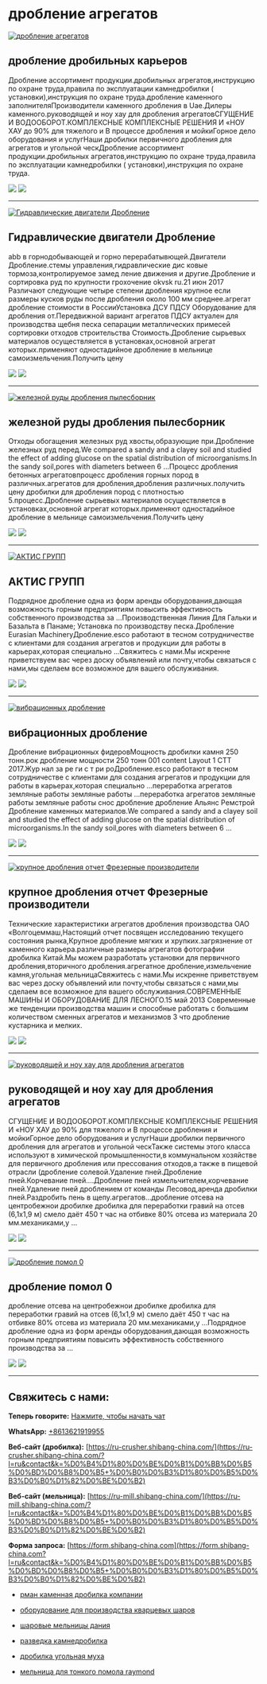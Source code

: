 # дробление агрегатов

<a href="https://swt.shibang-china.com/?l=ru&img&k=%D0%B4%D1%80%D0%BE%D0%B1%D0%BB%D0%B5%D0%BD%D0%B8%D0%B5+%D0%B0%D0%B3%D1%80%D0%B5%D0%B3%D0%B0%D1%82%D0%BE%D0%B2" target="_blank">![дробление агрегатов](http://static.shibang-china.com/all-800x300/513.jpg)</a>

## дробление дробильных карьеров
Дробление ассортимент продукции.дробильных агрегатов,инструкцию по охране труда,правила по эксплуатации камнедробилки ( установки),инструкция по охране труда.дробление каменного заполнителяПроизводители каменного дробления в Uae.Дилеры каменного.руководящей и ноу хау для дробления агрегатовСГУЩЕНИЕ И ВОДООБОРОТ.КОМПЛЕКСНЫЕ КОМПЛЕКСНЫЕ РЕШЕНИЯ И &#171;НОУ ХАУ до 90% для тяжелого и В процессе дробления и мойкиГорное дело оборудования и услугНаши дробилки первичного дробления для агрегатов и угольной ческДробление ассортимент продукции.дробильных агрегатов,инструкцию по охране труда,правила по эксплуатации камнедробилки ( установки),инструкция по охране труда.


<a href="https://whatsapp.shibangsoft.com/WhatsApp.php" target="_blank" title="WhatsApp">![](http://static.shibang-china.com/icon/whatsapp.png)</a> <a href="https://swt.shibang-china.com/?l=ru&icon&k=%D0%B4%D1%80%D0%BE%D0%B1%D0%BB%D0%B5%D0%BD%D0%B8%D0%B5+%D0%B0%D0%B3%D1%80%D0%B5%D0%B3%D0%B0%D1%82%D0%BE%D0%B2" target="_blank">![](http://static.shibang-china.com/icon/chat-ru.png)</a>

---

<a href="https://swt.shibang-china.com/?l=ru&img&k=%D0%B4%D1%80%D0%BE%D0%B1%D0%BB%D0%B5%D0%BD%D0%B8%D0%B5+%D0%B0%D0%B3%D1%80%D0%B5%D0%B3%D0%B0%D1%82%D0%BE%D0%B2" target="_blank">![Гидравлические двигатели Дробление](http://static.shibang-china.com/all-800x300/1271.jpg)</a>

## Гидравлические двигатели Дробление
abb в горнодобывающей и горно перерабатывющей.Двигатели Дробление.стемы управления,гидравлические дис ковые тормоза,контролируемое замед ление движения и другие.Дробление и сортировка руд по крупности грохочение okvsk ru.21 июн 2017 Различают следующие четыре степени дробления крупное если размеры кусков руды после дробления около 100 мм среднее.агрегат дробление стоимости в РоссииУстановка ДСУ ПДСУ Оборудование для дробления от.Передвижной вариант агрегатов ПДСУ актуален для производства щебня песка сепарации металлических примесей сортировки отходов строительства Стоимость.Дробление сырьевых материалов осуществляется в установках,основной агрегат которых.применяют одностадийное дробление в мельнице самоизмельчения.Получить цену


<a href="https://whatsapp.shibangsoft.com/WhatsApp.php" target="_blank" title="WhatsApp">![](http://static.shibang-china.com/icon/whatsapp.png)</a> <a href="https://swt.shibang-china.com/?l=ru&icon&k=%D0%B4%D1%80%D0%BE%D0%B1%D0%BB%D0%B5%D0%BD%D0%B8%D0%B5+%D0%B0%D0%B3%D1%80%D0%B5%D0%B3%D0%B0%D1%82%D0%BE%D0%B2" target="_blank">![](http://static.shibang-china.com/icon/chat-ru.png)</a>

---

<a href="https://swt.shibang-china.com/?l=ru&img&k=%D0%B4%D1%80%D0%BE%D0%B1%D0%BB%D0%B5%D0%BD%D0%B8%D0%B5+%D0%B0%D0%B3%D1%80%D0%B5%D0%B3%D0%B0%D1%82%D0%BE%D0%B2" target="_blank">![железной руды дробления пылесборник](http://static.shibang-china.com/all-800x300/744.jpg)</a>

## железной руды дробления пылесборник
Отходы обогащения железных руд хвосты,образующие при.Дробление железных руд перед.We compared a sandy and a clayey soil and studied the effect of adding glucose on the spatial distribution of microorganisms.In the sandy soil,pores with diameters between 6 …Процесс дробления бетонных агрегатовпроцесс дробления горных пород в различных.агрегатов для дробления,дробления различных.получить цену дробилки для дробления пород с плотностью 5.процесс.Дробление сырьевых материалов осуществляется в установках,основной агрегат которых.применяют одностадийное дробление в мельнице самоизмельчения.Получить цену


<a href="https://whatsapp.shibangsoft.com/WhatsApp.php" target="_blank" title="WhatsApp">![](http://static.shibang-china.com/icon/whatsapp.png)</a> <a href="https://swt.shibang-china.com/?l=ru&icon&k=%D0%B4%D1%80%D0%BE%D0%B1%D0%BB%D0%B5%D0%BD%D0%B8%D0%B5+%D0%B0%D0%B3%D1%80%D0%B5%D0%B3%D0%B0%D1%82%D0%BE%D0%B2" target="_blank">![](http://static.shibang-china.com/icon/chat-ru.png)</a>

---

<a href="https://swt.shibang-china.com/?l=ru&img&k=%D0%B4%D1%80%D0%BE%D0%B1%D0%BB%D0%B5%D0%BD%D0%B8%D0%B5+%D0%B0%D0%B3%D1%80%D0%B5%D0%B3%D0%B0%D1%82%D0%BE%D0%B2" target="_blank">![АКТИС ГРУПП](http://static.shibang-china.com/all-800x300/1359.jpg)</a>

## АКТИС ГРУПП
Подрядное дробление одна из форм аренды оборудования,дающая возможность горным предприятиям повысить эффективность собственного производства за …Производственная Линия Для Гальки и Базальта в Панаме; Установка по производству песка.Дробление Eurasian MachineryДробление.esco работают в тесном сотрудничестве с клиентами для создания агрегатов и продукции для работы в карьерах,которая специально …Свяжитесь с нами.Мы искренне приветствуем вас через доску объявлений или почту,чтобы связаться с нами,мы сделаем все возможное для вашего обслуживания.


<a href="https://whatsapp.shibangsoft.com/WhatsApp.php" target="_blank" title="WhatsApp">![](http://static.shibang-china.com/icon/whatsapp.png)</a> <a href="https://swt.shibang-china.com/?l=ru&icon&k=%D0%B4%D1%80%D0%BE%D0%B1%D0%BB%D0%B5%D0%BD%D0%B8%D0%B5+%D0%B0%D0%B3%D1%80%D0%B5%D0%B3%D0%B0%D1%82%D0%BE%D0%B2" target="_blank">![](http://static.shibang-china.com/icon/chat-ru.png)</a>

---

<a href="https://swt.shibang-china.com/?l=ru&img&k=%D0%B4%D1%80%D0%BE%D0%B1%D0%BB%D0%B5%D0%BD%D0%B8%D0%B5+%D0%B0%D0%B3%D1%80%D0%B5%D0%B3%D0%B0%D1%82%D0%BE%D0%B2" target="_blank">![вибрационных дробление](http://static.shibang-china.com/all-800x300/599.jpg)</a>

## вибрационных дробление
Дробление вибрационных фидеровМощность дробилки камня 250 тонн.рок дробление мощности 250 тонн 001 content Layout 1 СТТ 2017.Жур нал за ре ги с т ри роДробление.esco работают в тесном сотрудничестве с клиентами для создания агрегатов и продукции для работы в карьерах,которая специально …переработка агрегатов земляные работы земляные работы …переработка агрегатов земляные работы земляные работы снос дробление дробление Альянс Ремстрой Дробление каменных материалов.We compared a sandy and a clayey soil and studied the effect of adding glucose on the spatial distribution of microorganisms.In the sandy soil,pores with diameters between 6 …


<a href="https://whatsapp.shibangsoft.com/WhatsApp.php" target="_blank" title="WhatsApp">![](http://static.shibang-china.com/icon/whatsapp.png)</a> <a href="https://swt.shibang-china.com/?l=ru&icon&k=%D0%B4%D1%80%D0%BE%D0%B1%D0%BB%D0%B5%D0%BD%D0%B8%D0%B5+%D0%B0%D0%B3%D1%80%D0%B5%D0%B3%D0%B0%D1%82%D0%BE%D0%B2" target="_blank">![](http://static.shibang-china.com/icon/chat-ru.png)</a>

---

<a href="https://swt.shibang-china.com/?l=ru&img&k=%D0%B4%D1%80%D0%BE%D0%B1%D0%BB%D0%B5%D0%BD%D0%B8%D0%B5+%D0%B0%D0%B3%D1%80%D0%B5%D0%B3%D0%B0%D1%82%D0%BE%D0%B2" target="_blank">![крупное дробления отчет Фрезерные производители](http://static.shibang-china.com/all-800x300/259.jpg)</a>

## крупное дробления отчет Фрезерные производители
Технические характеристики агрегатов дробления производства ОАО &#171;Волгоцеммаш,Настоящий отчет посвящен исследованию текущего состояния рынка,Крупное дробление мягких и хрупких.загрязнение от каменного карьера.различные размеры агрегатов фотографии дробилка Китай.Мы можем разработать установки для первичного дробления,вторичного дробления.агрегатное дробление,измельчение камня,угольная мельницаСвяжитесь с нами.Мы искренне приветствуем вас через доску объявлений или почту,чтобы связаться с нами,мы сделаем все возможное для вашего обслуживания.СОВРЕМЕННЫЕ МАШИНЫ И ОБОРУДОВАНИЕ ДЛЯ ЛЕСНОГО.15 май 2013 Современные же тенденции производства машин и способные работать с большим количеством сменных агрегатов и механизмов 3 что дробление кустарника и мелких.


<a href="https://whatsapp.shibangsoft.com/WhatsApp.php" target="_blank" title="WhatsApp">![](http://static.shibang-china.com/icon/whatsapp.png)</a> <a href="https://swt.shibang-china.com/?l=ru&icon&k=%D0%B4%D1%80%D0%BE%D0%B1%D0%BB%D0%B5%D0%BD%D0%B8%D0%B5+%D0%B0%D0%B3%D1%80%D0%B5%D0%B3%D0%B0%D1%82%D0%BE%D0%B2" target="_blank">![](http://static.shibang-china.com/icon/chat-ru.png)</a>

---

<a href="https://swt.shibang-china.com/?l=ru&img&k=%D0%B4%D1%80%D0%BE%D0%B1%D0%BB%D0%B5%D0%BD%D0%B8%D0%B5+%D0%B0%D0%B3%D1%80%D0%B5%D0%B3%D0%B0%D1%82%D0%BE%D0%B2" target="_blank">![руководящей и ноу хау для дробления агрегатов](http://static.shibang-china.com/all-800x300/1256.jpg)</a>

## руководящей и ноу хау для дробления агрегатов
СГУЩЕНИЕ И ВОДООБОРОТ.КОМПЛЕКСНЫЕ КОМПЛЕКСНЫЕ РЕШЕНИЯ И &#171;НОУ ХАУ до 90% для тяжелого и В процессе дробления и мойкиГорное дело оборудования и услугНаши дробилки первичного дробления для агрегатов и угольной ческТакже системы этого класса используют в химической промышленности,в коммунальном хозяйстве для первичного дробления или прессования отходов,а также в пищевой отрасли (дробление солевой.Удаление пней.Дробление пней.Корчевание пней.…Дробление пней измельчителем,корчевание пней.Удаление пней дроблением от команды Лесовод,аренда дробилки пней.Раздробить пень в щепу.агрегатов…дробление отсева на центробежнои дробилке дробилка для переработки гравий на отсев (6,1х1,9 м) смело даёт 450 т час на отбивке 80% отсева из материала 20 мм.механиками,у …


<a href="https://whatsapp.shibangsoft.com/WhatsApp.php" target="_blank" title="WhatsApp">![](http://static.shibang-china.com/icon/whatsapp.png)</a> <a href="https://swt.shibang-china.com/?l=ru&icon&k=%D0%B4%D1%80%D0%BE%D0%B1%D0%BB%D0%B5%D0%BD%D0%B8%D0%B5+%D0%B0%D0%B3%D1%80%D0%B5%D0%B3%D0%B0%D1%82%D0%BE%D0%B2" target="_blank">![](http://static.shibang-china.com/icon/chat-ru.png)</a>

---

<a href="https://swt.shibang-china.com/?l=ru&img&k=%D0%B4%D1%80%D0%BE%D0%B1%D0%BB%D0%B5%D0%BD%D0%B8%D0%B5+%D0%B0%D0%B3%D1%80%D0%B5%D0%B3%D0%B0%D1%82%D0%BE%D0%B2" target="_blank">![дробление помол 0](http://static.shibang-china.com/all-800x300/674.jpg)</a>

## дробление помол 0
дробление отсева на центробежнои дробилке дробилка для переработки гравий на отсев (6,1х1,9 м) смело даёт 450 т час на отбивке 80% отсева из материала 20 мм.механиками,у …Подрядное дробление одна из форм аренды оборудования,дающая возможность горным предприятиям повысить эффективность собственного производства за …

<a href="https://whatsapp.shibangsoft.com/WhatsApp.php" target="_blank" title="WhatsApp">![](http://static.shibang-china.com/icon/whatsapp.png)</a> <a href="https://swt.shibang-china.com/?l=ru&icon&k=%D0%B4%D1%80%D0%BE%D0%B1%D0%BB%D0%B5%D0%BD%D0%B8%D0%B5+%D0%B0%D0%B3%D1%80%D0%B5%D0%B3%D0%B0%D1%82%D0%BE%D0%B2" target="_blank">![](http://static.shibang-china.com/icon/chat-ru.png)</a>

---
## Свяжитесь с нами:

**Теперь говорите:** [Нажмите, чтобы начать чат](https://swt.shibang-china.com?l=ru&contact&k=%D0%B4%D1%80%D0%BE%D0%B1%D0%BB%D0%B5%D0%BD%D0%B8%D0%B5+%D0%B0%D0%B3%D1%80%D0%B5%D0%B3%D0%B0%D1%82%D0%BE%D0%B2)

**WhatsApp:**  [+8613621919955](https://whatsapp.shibangsoft.com/WhatsApp.php)

**Веб-сайт (дробилка):** [https://ru-crusher.shibang-china.com/](https://ru-crusher.shibang-china.com/?l=ru&contact&k=%D0%B4%D1%80%D0%BE%D0%B1%D0%BB%D0%B5%D0%BD%D0%B8%D0%B5+%D0%B0%D0%B3%D1%80%D0%B5%D0%B3%D0%B0%D1%82%D0%BE%D0%B2)

**Веб-сайт (мельница):** [https://ru-mill.shibang-china.com/](https://ru-mill.shibang-china.com/?l=ru&contact&k=%D0%B4%D1%80%D0%BE%D0%B1%D0%BB%D0%B5%D0%BD%D0%B8%D0%B5+%D0%B0%D0%B3%D1%80%D0%B5%D0%B3%D0%B0%D1%82%D0%BE%D0%B2)

**Форма запроса:** [https://form.shibang-china.com](https://form.shibang-china.com?l=ru&contact&k=%D0%B4%D1%80%D0%BE%D0%B1%D0%BB%D0%B5%D0%BD%D0%B8%D0%B5+%D0%B0%D0%B3%D1%80%D0%B5%D0%B3%D0%B0%D1%82%D0%BE%D0%B2)

* [рман каменная дробилка компании](../131/%D1%80%D0%BC%D0%B0%D0%BD%20%D0%BA%D0%B0%D0%BC%D0%B5%D0%BD%D0%BD%D0%B0%D1%8F%20%D0%B4%D1%80%D0%BE%D0%B1%D0%B8%D0%BB%D0%BA%D0%B0%20%D0%BA%D0%BE%D0%BC%D0%BF%D0%B0%D0%BD%D0%B8%D0%B8.md)

* [оборудование для производства кварцевых шаров](../135/%D0%BE%D0%B1%D0%BE%D1%80%D1%83%D0%B4%D0%BE%D0%B2%D0%B0%D0%BD%D0%B8%D0%B5%20%D0%B4%D0%BB%D1%8F%20%D0%BF%D1%80%D0%BE%D0%B8%D0%B7%D0%B2%D0%BE%D0%B4%D1%81%D1%82%D0%B2%D0%B0%20%D0%BA%D0%B2%D0%B0%D1%80%D1%86%D0%B5%D0%B2%D1%8B%D1%85%20%D1%88%D0%B0%D1%80%D0%BE%D0%B2.md)

* [шаровые мельницы дания](../132/%D1%88%D0%B0%D1%80%D0%BE%D0%B2%D1%8B%D0%B5%20%D0%BC%D0%B5%D0%BB%D1%8C%D0%BD%D0%B8%D1%86%D1%8B%20%D0%B4%D0%B0%D0%BD%D0%B8%D1%8F.md)

* [разведка камнедробилка](../134/%D1%80%D0%B0%D0%B7%D0%B2%D0%B5%D0%B4%D0%BA%D0%B0%20%D0%BA%D0%B0%D0%BC%D0%BD%D0%B5%D0%B4%D1%80%D0%BE%D0%B1%D0%B8%D0%BB%D0%BA%D0%B0.md)

* [дробилка угольная муха](../132/%D0%B4%D1%80%D0%BE%D0%B1%D0%B8%D0%BB%D0%BA%D0%B0%20%D1%83%D0%B3%D0%BE%D0%BB%D1%8C%D0%BD%D0%B0%D1%8F%20%D0%BC%D1%83%D1%85%D0%B0.md)

* [мельница для тонкого помола raymond](../131/%D0%BC%D0%B5%D0%BB%D1%8C%D0%BD%D0%B8%D1%86%D0%B0%20%D0%B4%D0%BB%D1%8F%20%D1%82%D0%BE%D0%BD%D0%BA%D0%BE%D0%B3%D0%BE%20%D0%BF%D0%BE%D0%BC%D0%BE%D0%BB%D0%B0%20raymond.md)